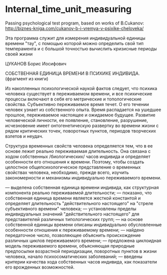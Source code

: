 # Internal_time_unit_measuring
Passing psychological test program, based on works of B.Cukanov: http://biznes-kniga.com/cukanov-b-i-vremya-v-psixike-cheloveka/

Эта программа служит для измерения индивидуальной единицы времени "тау", с помощью которой можно определить свой тип темперамента 
и с большой точностью вычислить кризисные периоды своей жизни


ЦУКАНОВ Борис Иосифович

СОБСТВЕННАЯ ЕДИНИЦА ВРЕМЕНИ В ПСИХИКЕ ИНДИВИДА.  (фрагмент из книги)

Из накопленных психологической наукой фактов следует, что психика человека существует в переживаемом времени, 
и все психические процессы включают в себя его метрические и топологические свойства.
Субъективно переживаемое время течет. О его течении человек узнает из собственного опыта. 
Время распадается на ушедшее прошлое, переживаемое настоящее и ожидаемое будущее.
Развитие человеческой личности, ее появление, становление, разрушение, исчезновение имеет онтогенетическую развертку во времени жизни 
с рядом критических точек, поворотных пунктов, периодов творческих взлетов и неудач.

Структура временных свойств человека определяется тем, что в ее основе лежит реально переживаемая длительность. 
Она связана с ходом собственных /биологических/ часов индивида и определяет особенности его отношения к времени. 
Поэтому, чтобы создать целостное общепсихологическое представление о временных свойствах человека, необходимо, прежде всего, 
изучить закономерности и механизмы индивидуально переживаемого времени.

— выделена собственная единица времени индивида, как структурная компонента реально переживаемой длительности; 
— показано, что собственная единица времени является жесткой константой и определяет длительность "действительного настоящего" 
    на "стреле субъективного времени" человека; 
— установлены пределы индивидуальных значений "действительного настоящего" для представителей различных типологических групп; 
— на основе собственной единицы времени описаны индивидуально обусловленные особенности отношения к переживаемому времени; 
— найдено передаточное число, позволяющее объяснить происхождение различных циклов переживаемого времени; 
— предложена циклоидная модель переживаемого времени, объясняющая природные предпосылки возрастной периодизации, 
    поворотных пунктов в жизни человека, начало психосоматических заболеваний; 
— введены критерии качества хода собственных часов индивида, как показатели его врожденных возможностей.

